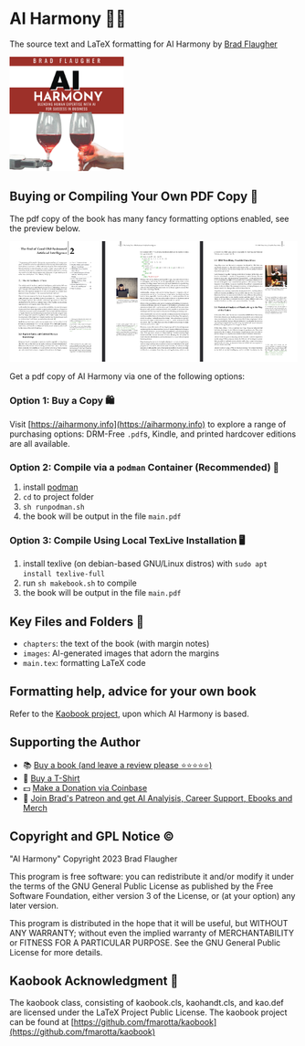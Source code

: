 # AI Harmony 🌟🤖

The source text and LaTeX formatting for AI Harmony by [Brad Flaugher](https://bradflaugher.com)

<img src="Cover.png" alt="Description" width="200" height="200">

## Buying or Compiling Your Own PDF Copy 📄

The pdf copy of the book has many fancy formatting options enabled, see the preview below.

![pdf example](./preview.png)

Get a pdf copy of AI Harmony via one of the following options:

### Option 1: Buy a Copy 🛍️

Visit [https://aiharmony.info](https://aiharmony.info) to explore a range of purchasing options: DRM-Free ```.pdf```s, Kindle, and printed hardcover editions are all available.

### Option 2: Compile via a ```podman``` Container (Recommended) 🚀

1. install [podman](https://podman.io/)
2. ```cd``` to project folder
3. ```sh runpodman.sh```
4. the book will be output in the file ```main.pdf```

### Option 3: Compile Using Local TexLive Installation 🖥️

1. install texlive (on debian-based GNU/Linux distros) with ```sudo apt install texlive-full```
2. run ```sh makebook.sh``` to compile
4. the book will be output in the file ```main.pdf```

## Key Files and Folders 📂

* `chapters`: the text of the book (with margin notes) 
* `images`: AI-generated images that adorn the margins
* `main.tex`: formatting LaTeX code

## Formatting help, advice for your own book

Refer to the [Kaobook project](https://github.com/fmarotta/kaobook), upon which AI Harmony is based.

## Supporting the Author

* 📚 [Buy a book (and leave a review please ⭐⭐⭐⭐⭐)](https://aiharmony.info)
* 👕 [Buy a T-Shirt](https://store.bradflaugher.com/)
* 💵 [Make a Donation via Coinbase](https://commerce.coinbase.com/checkout/ea43ea82-2708-4562-966b-bf30800ec592)
* 🫶  [Join Brad's Patreon and get AI Analyisis, Career Support, Ebooks and Merch](https://www.patreon.com/bradflaugher)

## Copyright and GPL Notice ©️

"AI Harmony" Copyright 2023 Brad Flaugher

This program is free software: you can redistribute it and/or modify it under the terms of the GNU General Public License as published by the Free Software Foundation, either version 3 of the License, or (at your option) any later version.

This program is distributed in the hope that it will be useful, but WITHOUT ANY WARRANTY; without even the implied warranty of MERCHANTABILITY or FITNESS FOR A PARTICULAR PURPOSE. See the GNU General Public License for more details.

## Kaobook Acknowledgment 📖

The kaobook class, consisting of kaobook.cls, kaohandt.cls, and kao.def are licensed under the LaTeX Project Public License. The kaobook project can be found at [https://github.com/fmarotta/kaobook](https://github.com/fmarotta/kaobook)

